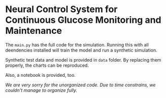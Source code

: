 # Neural Control System for Continuous Glucose Monitoring and Maintenance

The `main.py` has the full code for the simulation. Running this with all deendencies installed will train the model and run a synthetic simulation.

Synthetic test data and model is provided in `data` folder. By replacing them properly, the charts can be reproduced.

Also, a notebook is provided, too.

*We are very sorry for the unorganized code. Due to time constrains, we couldn't manage to organize fully.*